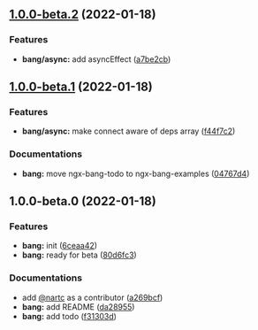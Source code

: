 ## [1.0.0-beta.2](https://github.com/nartc/nartc-workspace/compare/ngx-bang-v1.0.0-beta.1...ngx-bang-v1.0.0-beta.2) (2022-01-18)


### Features

* **bang/async:** add asyncEffect ([a7be2cb](https://github.com/nartc/nartc-workspace/commit/a7be2cb6581f911cf7180a3591446ab711298409))

## [1.0.0-beta.1](https://github.com/nartc/nartc-workspace/compare/ngx-bang-v1.0.0-beta.0...ngx-bang-v1.0.0-beta.1) (2022-01-18)


### Features

* **bang/async:** make connect aware of deps array ([f44f7c2](https://github.com/nartc/nartc-workspace/commit/f44f7c235c2c29901aa617e2b8227d5c2abdef67))


### Documentations

* **bang:** move ngx-bang-todo to ngx-bang-examples ([04767d4](https://github.com/nartc/nartc-workspace/commit/04767d4c5f972a9c4b8cc65a60a0272022780bc7))

## 1.0.0-beta.0 (2022-01-18)


### Features

* **bang:** init ([6ceaa42](https://github.com/nartc/nartc-workspace/commit/6ceaa42a2d938f19de0a1d37d25eaabc07967c92))
* **bang:** ready for beta ([80d6fc3](https://github.com/nartc/nartc-workspace/commit/80d6fc3477a7ea5e5416886aa152e5fbbdf40fdb))


### Documentations

* add [@nartc](https://github.com/nartc) as a contributor ([a269bcf](https://github.com/nartc/nartc-workspace/commit/a269bcf96a43fc98b442b1148c1781a6ad9167a4))
* **bang:** add README ([da28955](https://github.com/nartc/nartc-workspace/commit/da2895569526d94fe4b1bf2b3aa6085e8a0f0505))
* **bang:** add todo ([f31303d](https://github.com/nartc/nartc-workspace/commit/f31303d1aff3114a8420e6aeec9d36bc6dfa49c2))

